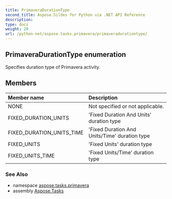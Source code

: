 ```yaml
---
title: PrimaveraDurationType
second_title: Aspose.Sildes for Python via .NET API Reference
description: 
type: docs
weight: 20
url: /python-net/aspose.tasks.primavera/primaveradurationtype/
---
```


## PrimaveraDurationType enumeration

Specifies duration type of Primavera activity.

## Members
| Member name | Description |
| :- | :- |
|NONE|Not specified or not applicable.|
|FIXED_DURATION_UNITS|'Fixed Duration And Units' duration type|
|FIXED_DURATION_UNITS_TIME|'Fixed Duration And Units/Time' duration type|
|FIXED_UNITS|'Fixed Units' duration type|
|FIXED_UNITS_TIME|'Fixed Units/Time' duration type|

### See Also

* namespace [aspose.tasks.primavera](/tasks/python-net/aspose.tasks.primavera/)
* assembly [Aspose.Tasks](/tasks/python-net/)

